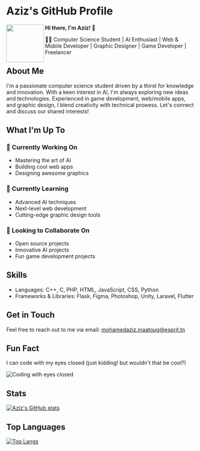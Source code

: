 **Aziz's GitHub Profile**
==========================

<a href="https://github.com/AzizMtg">
  <img align="left" width="100" height="100" src="https://avatars.githubusercontent.com/u/your-github-username?v=4">
</a>

**Hi there, I'm Aziz! 👋**

👨‍💻 Computer Science Student | AI Enthusiast | Web & Mobile Developer | Graphic Designer | Game Developer | Freelancer

**About Me**
-------------

I'm a passionate computer science student driven by a thirst for knowledge and innovation. With a keen interest in AI, I'm always exploring new ideas and technologies. Experienced in game development, web/mobile apps, and graphic design, I blend creativity with technical prowess. Let's connect and discuss our shared interests!

**What I'm Up To**
-----------------

### 🔭 Currently Working On

* Mastering the art of AI
* Building cool web apps
* Designing awesome graphics

### 🌱 Currently Learning

* Advanced AI techniques
* Next-level web development
* Cutting-edge graphic design tools

### 👯 Looking to Collaborate On

* Open source projects
* Innovative AI projects
* Fun game development projects

**Skills**
---------

* Languages: C++, C, PHP, HTML, JavaScript, CSS, Python
* Frameworks & Libraries: Flask, Figma, Photoshop, Unity, Laravel, Flutter

**Get in Touch**
--------------

Feel free to reach out to me via email: [mohamedaziz.maatoug@esprit.tn](mailto:mohamedaziz.maatoug@esprit.tn)

**Fun Fact**
------------

I can code with my eyes closed (just kidding! but wouldn't that be cool?)

![Coding with eyes closed](https://media.giphy.com/media/LmNwrBhejkK9E/giphy.gif)

**Stats**
--------

[![Aziz's GitHub stats](https://github-readme-stats.vercel.app/api?username=AzizMtg&count_private=true&show_icons=true&theme=radical)](https://github.com/AzizMtg)

**Top Languages**
----------------

[![Top Langs](https://github-readme-stats.vercel.app/api/top-langs/?username=AzizMtg&layout=compact&theme=radical)](https://github.com/AzizMtg)
